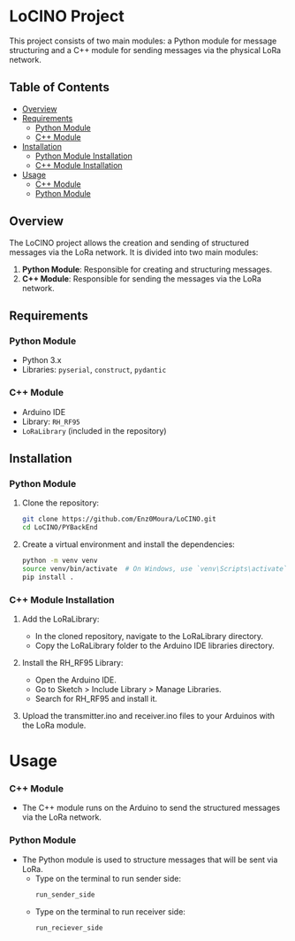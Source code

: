 # LoCINO Project

This project consists of two main modules: a Python module for message structuring and a C++ module for sending messages via the physical LoRa network.

## Table of Contents

- [Overview](#overview)
- [Requirements](#requirements)
  - [Python Module](#python-module)
  - [C++ Module](#c-module)
- [Installation](#installation)
  - [Python Module Installation](#python-module-installation)
  - [C++ Module Installation](#c-module-installation)
- [Usage](#usage)
  - [C++ Module](#c-module-1)
  - [Python Module](#python-module-1)
  

## Overview

The LoCINO project allows the creation and sending of structured messages via the LoRa network. It is divided into two main modules:
1. **Python Module**: Responsible for creating and structuring messages.
2. **C++ Module**: Responsible for sending the messages via the LoRa network.

## Requirements

### Python Module 
- Python 3.x
- Libraries: `pyserial`, `construct`, `pydantic`

### C++ Module
- Arduino IDE
- Library: `RH_RF95`
- `LoRaLibrary` (included in the repository)

## Installation

### Python Module

1. Clone the repository:
   ```sh
   git clone https://github.com/Enz0Moura/LoCINO.git
   cd LoCINO/PYBackEnd
2. Create a virtual environment and install the dependencies:
    ```sh
   python -m venv venv
   source venv/bin/activate  # On Windows, use `venv\Scripts\activate`
   pip install .

### C++ Module Installation
1. Add the LoRaLibrary:

    - In the cloned repository, navigate to the LoRaLibrary directory.
    - Copy the LoRaLibrary folder to the Arduino IDE libraries directory.

2. Install the RH_RF95 Library:

    - Open the Arduino IDE.
    - Go to Sketch > Include Library > Manage Libraries.
    - Search for RH_RF95 and install it.
3. Upload the transmitter.ino and receiver.ino files to your Arduinos with the LoRa module.

# Usage
### C++ Module
- The C++ module runs on the Arduino to send the structured messages via the LoRa network.

### Python Module
- The Python module is used to structure messages that will be sent via LoRa.
  - Type on the terminal to run sender side:
    ```sh
    run_sender_side
    
  - Type on the terminal to run receiver side:
    ```sh
    run_reciever_side
  

